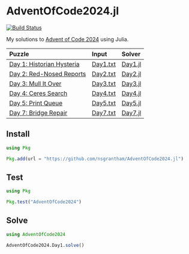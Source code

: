 # AdventOfCode2024.jl

[![Build Status](https://github.com/nsgrantham/AdventOfCode2024.jl/actions/workflows/CI.yml/badge.svg?branch=main)](https://github.com/nsgrantham/AdventOfCode2024.jl/actions/workflows/CI.yml?query=branch%3Amain)

My solutions to [Advent of Code 2024](https://adventofcode.com/2024) using Julia.

| Puzzle                                                              | Input                         | Solver                     |
|:--------------------------------------------------------------------|:------------------------------|:---------------------------|
| [Day 1: Historian Hysteria](https://adventofcode.com/2024/day/1)    | [Day1.txt](./data/Day1.txt)   | [Day1.jl](./src/Day1.jl)   |
| [Day 2: Red-Nosed Reports](https://adventofcode.com/2024/day/2)     | [Day2.txt](./data/Day2.txt)   | [Day2.jl](./src/Day2.jl)   |
| [Day 3: Mull It Over](https://adventofcode.com/2024/day/3)          | [Day3.txt](./data/Day3.txt)   | [Day3.jl](./src/Day3.jl)   |
| [Day 4: Ceres Search](https://adventofcode.com/2024/day/4)          | [Day4.txt](./data/Day4.txt)   | [Day4.jl](./src/Day4.jl)   |
| [Day 5: Print Queue](https://adventofcode.com/2024/day/5)           | [Day5.txt](./data/Day5.txt)   | [Day5.jl](./src/Day5.jl)   |
| [Day 7: Bridge Repair](https://adventofcode.com/2024/day/7)         | [Day7.txt](./data/Day7.txt)   | [Day7.jl](./src/Day7.jl)   |


## Install

```julia
using Pkg

Pkg.add(url = "https://github.com/nsgrantham/AdventOfCode2024.jl")
```

## Test

```julia
using Pkg

Pkg.test("AdventOfCode2024")
```

## Solve

```julia
using AdventOfCode2024

AdventOfCode2024.Day1.solve()
```
